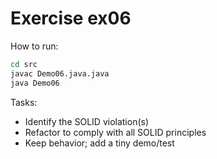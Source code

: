# Exercise ex06

How to run:
```bash
cd src
javac Demo06.java.java
java Demo06
```

Tasks:
- Identify the SOLID violation(s)
- Refactor to comply with all SOLID principles
- Keep behavior; add a tiny demo/test

